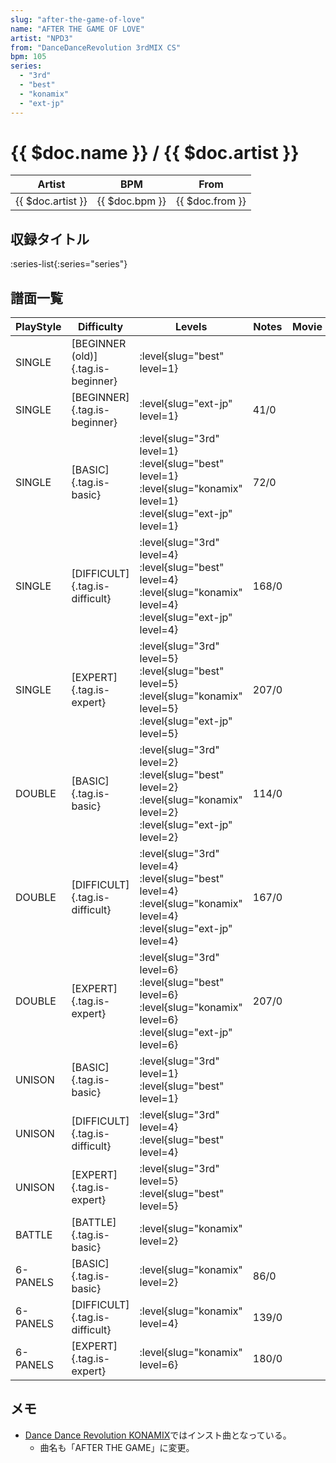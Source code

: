 ```yaml
---
slug: "after-the-game-of-love"
name: "AFTER THE GAME OF LOVE"
artist: "NPD3"
from: "DanceDanceRevolution 3rdMIX CS"
bpm: 105
series:
  - "3rd"
  - "best"
  - "konamix"
  - "ext-jp"
---
```


# {{ $doc.name }} / {{ $doc.artist }}

|Artist|BPM|From|
|------|---|----|
|{{ $doc.artist }}|{{ $doc.bpm }}|{{ $doc.from }}|

## 収録タイトル

:series-list{:series="series"}

## 譜面一覧

|PlayStyle|Difficulty|Levels|Notes|Movie|
|---------|----------|------|-----|-----|
|SINGLE|[BEGINNER (old)]{.tag.is-beginner}|:level{slug="best" level=1}|||
|SINGLE|[BEGINNER]{.tag.is-beginner}|:level{slug="ext-jp" level=1}|41/0||
|SINGLE|[BASIC]{.tag.is-basic}|:level{slug="3rd" level=1} :level{slug="best" level=1} :level{slug="konamix" level=1} :level{slug="ext-jp" level=1}|72/0||
|SINGLE|[DIFFICULT]{.tag.is-difficult}|:level{slug="3rd" level=4} :level{slug="best" level=4} :level{slug="konamix" level=4} :level{slug="ext-jp" level=4}|168/0||
|SINGLE|[EXPERT]{.tag.is-expert}|:level{slug="3rd" level=5} :level{slug="best" level=5} :level{slug="konamix" level=5} :level{slug="ext-jp" level=5}|207/0||
|DOUBLE|[BASIC]{.tag.is-basic}|:level{slug="3rd" level=2} :level{slug="best" level=2} :level{slug="konamix" level=2} :level{slug="ext-jp" level=2}|114/0||
|DOUBLE|[DIFFICULT]{.tag.is-difficult}|:level{slug="3rd" level=4} :level{slug="best" level=4} :level{slug="konamix" level=4} :level{slug="ext-jp" level=4}|167/0||
|DOUBLE|[EXPERT]{.tag.is-expert}|:level{slug="3rd" level=6} :level{slug="best" level=6} :level{slug="konamix" level=6} :level{slug="ext-jp" level=6}|207/0||
|UNISON|[BASIC]{.tag.is-basic}|:level{slug="3rd" level=1} :level{slug="best" level=1}|||
|UNISON|[DIFFICULT]{.tag.is-difficult}|:level{slug="3rd" level=4} :level{slug="best" level=4}|||
|UNISON|[EXPERT]{.tag.is-expert}|:level{slug="3rd" level=5} :level{slug="best" level=5}|||
|BATTLE|[BATTLE]{.tag.is-basic}|:level{slug="konamix" level=2}|||
|6-PANELS|[BASIC]{.tag.is-basic}|:level{slug="konamix" level=2}|86/0||
|6-PANELS|[DIFFICULT]{.tag.is-difficult}|:level{slug="konamix" level=4}|139/0||
|6-PANELS|[EXPERT]{.tag.is-expert}|:level{slug="konamix" level=6}|180/0||

## メモ

- [Dance Dance Revolution KONAMIX](/series/konamix/)ではインスト曲となっている。
  - 曲名も「AFTER THE GAME」に変更。
